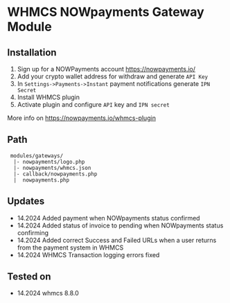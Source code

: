 # WHMCS NOWpayments Gateway Module #

## Installation ##

1. Sign up for a NOWPayments account https://nowpayments.io/
2. Add your crypto wallet address for withdraw and generate `API Key`
3. In `Settings->Payments->Instant` payment notifications generate `IPN Secret`
4. Install WHMCS plugin
5. Activate plugin and configure `API` key and `IPN secret`

More info on https://nowpayments.io/whmcs-plugin

## Path ##
```
 modules/gateways/
  |- nowpayments/logo.php
  |- nowpayments/whmcs.json
  |- callback/nowpayments.php
  |  nowpayments.php
```

## Updates ##

* 14.2024 Added payment when NOWpayments status confirmed
* 14.2024 Added status of invoice to pending when NOWpayments status confirming
* 14.2024 Added correct Success and Failed URLs when a user returns from the payment system in WHMCS
* 14.2024 WHMCS Transaction logging errors fixed

## Tested on ##

* 14.2024 whmcs 8.8.0

